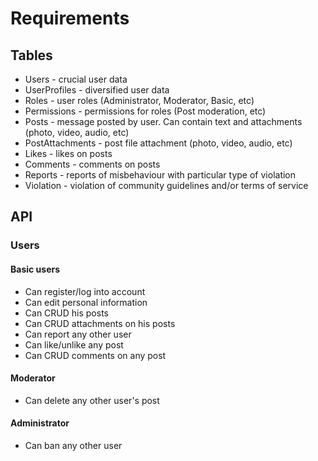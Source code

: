 # Requirements
## Tables
* Users - crucial user data
* UserProfiles - diversified user data
* Roles - user roles (Administrator, Moderator, Basic, etc)
* Permissions - permissions for roles (Post moderation, etc)
* Posts - message posted by user. Can contain text and attachments (photo, video, audio, etc)
* PostAttachments - post file attachment (photo, video, audio, etc)
* Likes - likes on posts
* Comments - comments on posts
* Reports - reports of misbehaviour with particular type of violation
* Violation - violation of community guidelines and/or terms of service
## API
### Users
#### Basic users
* Can register/log into account
* Can edit personal information
* Can CRUD his posts
* Can CRUD attachments on his posts
* Can report any other user
* Can like/unlike any post
* Can CRUD comments on any post
#### Moderator
* Can delete any other user's post
#### Administrator
* Can ban any other user
